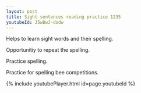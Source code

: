 ```yaml
---
layout: post
title: Sight sentences reading practice 1235
youtubeId: J5wBwJ-dodw
---
```

 
 
Helps to learn sight words and their spelling.

Opportunitiy to repeat the spelling. 

Practice spelling. 
 
Practice for spelling bee competitions. 
 
{% include youtubePlayer.html id=page.youtubeId %}
 
 
